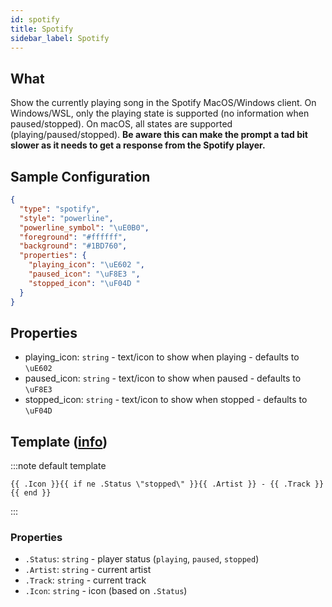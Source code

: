 ```yaml
---
id: spotify
title: Spotify
sidebar_label: Spotify
---
```


## What

Show the currently playing song in the Spotify MacOS/Windows client.
On Windows/WSL, only the playing state is supported (no information when paused/stopped).
On macOS, all states are supported (playing/paused/stopped).
**Be aware this can make the prompt a tad bit slower as it needs to get a response from the Spotify player.**

## Sample Configuration

```json
{
  "type": "spotify",
  "style": "powerline",
  "powerline_symbol": "\uE0B0",
  "foreground": "#ffffff",
  "background": "#1BD760",
  "properties": {
    "playing_icon": "\uE602 ",
    "paused_icon": "\uF8E3 ",
    "stopped_icon": "\uF04D "
  }
}
```

## Properties

- playing_icon: `string` - text/icon to show when playing - defaults to `\uE602 `
- paused_icon: `string` - text/icon to show when paused - defaults to `\uF8E3 `
- stopped_icon: `string` - text/icon to show when stopped - defaults to `\uF04D `

## Template ([info][templates])

:::note default template

``` template
{{ .Icon }}{{ if ne .Status \"stopped\" }}{{ .Artist }} - {{ .Track }}{{ end }}
```

:::

### Properties

- `.Status`: `string` - player status (`playing`, `paused`, `stopped`)
- `.Artist`: `string` - current artist
- `.Track`: `string` - current track
- `.Icon`: `string` - icon (based on `.Status`)

[templates]: /docs/configuration/templates
